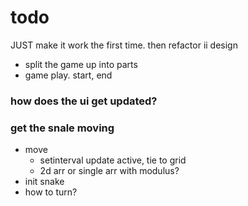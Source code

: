 

# todo
JUST make it work the first time. then refactor ii design

- split the game up into parts
- game play. start, end 

### how does the ui get updated?


### get the snale moving
- move
    - setinterval update active, tie to grid 
    - 2d arr or single arr with modulus?
- init snake
- how to turn?